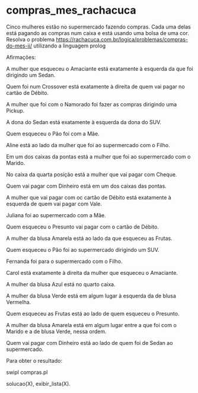 # compras_mes_rachacuca

Cinco mulheres estão no supermercado fazendo compras. Cada uma delas está pagando as compras num caixa e está usando uma bolsa de uma cor.
Resolva o problema https://rachacuca.com.br/logica/problemas/compras-do-mes-ii/ utilizando a linguagem prolog

Afirmações:


A mulher que esqueceu o Amaciante está exatamente à esquerda da que foi dirigindo um Sedan.

Quem foi num Crossover está exatamente à direita de quem vai pagar no cartão de Débito.

A mulher que foi com o Namorado foi fazer as compras dirigindo uma Pickup.

A dona do Sedan está exatamente à esquerda da dona do SUV.

Quem esqueceu o Pão foi com a Mãe.

Aline está ao lado da mulher que foi ao supermercado com o Filho.

Em um dos caixas da pontas está a mulher que foi ao supermercado com o Marido.

No caixa da quarta posição está a mulher que vai pagar com Cheque.

Quem vai pagar com Dinheiro está em um dos caixas das pontas.

A mulher que vai pagar com oc cartão de Débito está exatamente à esquerda de quem vai pagar com Vale.

Juliana foi ao supermercado com a Mãe.

Quem esqueceu o Presunto vai pagar com o cartão de Débito.

A mulher da blusa Amarela está ao lado da que esqueceu as Frutas.

Quem esqueceu o Pão foi ao supermercado dirigindo um SUV.

Fernanda foi para o supermercado com o Filho.

Carol está exatamente à direita da mulher que esqueceu o Amaciante.

A mulher da blusa Azul está no quarto caixa.

A mulher da blusa Verde está em algum lugar à esquerda da de blusa Vermelha.

Quem esqueceu as Frutas está ao lado de quem esqueceu o Presunto.

A mulher da blusa Amarela está em algum lugar entre a que foi com o Marido e a de blusa Verde, nessa ordem.

Quem vai pagar com Dinheiro está ao lado de quem foi de Sedan ao supermercado.



Para obter o resultado:

swipl compras.pl

solucao(X), exibir_lista(X).

